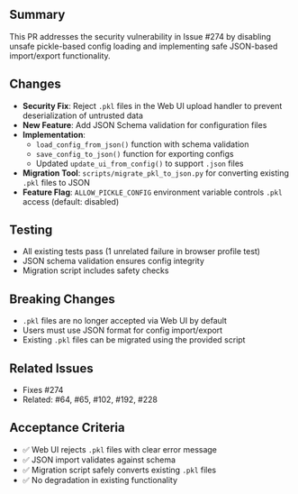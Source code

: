 ## Summary
This PR addresses the security vulnerability in Issue #274 by disabling unsafe pickle-based config loading and implementing safe JSON-based import/export functionality.

## Changes
- **Security Fix**: Reject `.pkl` files in the Web UI upload handler to prevent deserialization of untrusted data
- **New Feature**: Add JSON Schema validation for configuration files
- **Implementation**:
  - `load_config_from_json()` function with schema validation
  - `save_config_to_json()` function for exporting configs
  - Updated `update_ui_from_config()` to support `.json` files
- **Migration Tool**: `scripts/migrate_pkl_to_json.py` for converting existing `.pkl` files to JSON
- **Feature Flag**: `ALLOW_PICKLE_CONFIG` environment variable controls `.pkl` access (default: disabled)

## Testing
- All existing tests pass (1 unrelated failure in browser profile test)
- JSON schema validation ensures config integrity
- Migration script includes safety checks

## Breaking Changes
- `.pkl` files are no longer accepted via Web UI by default
- Users must use JSON format for config import/export
- Existing `.pkl` files can be migrated using the provided script

## Related Issues
- Fixes #274
- Related: #64, #65, #102, #192, #228

## Acceptance Criteria
- ✅ Web UI rejects `.pkl` files with clear error message
- ✅ JSON import validates against schema
- ✅ Migration script safely converts existing `.pkl` files
- ✅ No degradation in existing functionality